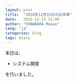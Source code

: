 ```yaml
---
layout: post
title:  "2016年12月15日の出来事"
date:   2016-12-15 22:00
author: "FUNABARA Masao"
lang: "ja"
categories: blog
tags: diary
---
```


本日は、

* システム開発

を行いました。
